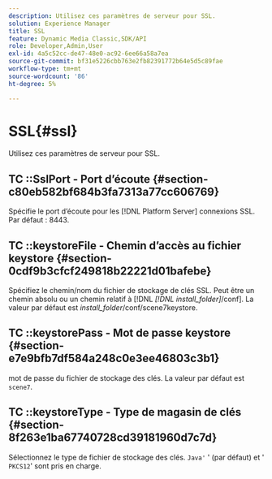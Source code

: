 ```yaml
---
description: Utilisez ces paramètres de serveur pour SSL.
solution: Experience Manager
title: SSL
feature: Dynamic Media Classic,SDK/API
role: Developer,Admin,User
exl-id: 4a5c52cc-de47-48e0-ac92-6ee66a58a7ea
source-git-commit: bf31e5226cbb763e2fb82391772b64e5d5c89fae
workflow-type: tm+mt
source-wordcount: '86'
ht-degree: 5%

---
```


# SSL{#ssl}

Utilisez ces paramètres de serveur pour SSL.

## TC ::SslPort - Port d’écoute {#section-c80eb582bf684b3fa7313a77cc606769}

Spécifie le port d’écoute pour les [!DNL Platform Server] connexions SSL. Par défaut : 8443.

## TC ::keystoreFile - Chemin d’accès au fichier keystore {#section-0cdf9b3cfcf249818b22221d01bafebe}

Spécifiez le chemin/nom du fichier de stockage de clés SSL. Peut être un chemin absolu ou un chemin relatif à [!DNL *[!DNL install_folder]*/conf]. La valeur par défaut est *install_folder*/conf/scene7keystore.

## TC ::keystorePass - Mot de passe keystore {#section-e7e9bfb7df584a248c0e3ee46803c3b1}

mot de passe du fichier de stockage des clés. La valeur par défaut est `scene7`.

## TC ::keystoreType - Type de magasin de clés {#section-8f263e1ba67740728cd39181960d7c7d}

Sélectionnez le type de fichier de stockage des clés. `Java'` &#39; (par défaut) et &#39; `PKCS12`&#39; sont pris en charge.

